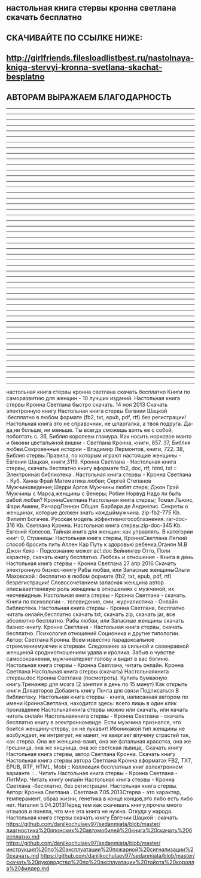 настольная книга стервы кронна светлана скачать бесплатно
--------------------------------------------------
СКАЧИВАЙТЕ ПО ССЫЛКЕ НИЖЕ:
--------------------------------------------------
http://girlfriends.filesloadlistbest.ru/nastolnaya-kniga-stervyi-kronna-svetlana-skachat-besplatno
--------------------------------------------------
АВТОРАМ ВЫРАЖАЕМ БЛАГОДАРНОСТЬ
--------------------------------------------------
--------------------------------------------------
--------------------------------------------------
--------------------------------------------------
--------------------------------------------------
--------------------------------------------------
--------------------------------------------------
--------------------------------------------------
--------------------------------------------------
--------------------------------------------------
--------------------------------------------------
--------------------------------------------------
--------------------------------------------------
--------------------------------------------------
--------------------------------------------------
--------------------------------------------------
--------------------------------------------------
--------------------------------------------------
--------------------------------------------------
--------------------------------------------------
--------------------------------------------------
--------------------------------------------------
--------------------------------------------------
--------------------------------------------------
--------------------------------------------------
--------------------------------------------------
--------------------------------------------------
--------------------------------------------------
--------------------------------------------------
--------------------------------------------------
--------------------------------------------------
--------------------------------------------------
--------------------------------------------------
--------------------------------------------------
--------------------------------------------------
--------------------------------------------------
--------------------------------------------------
--------------------------------------------------
--------------------------------------------------
--------------------------------------------------
--------------------------------------------------
--------------------------------------------------
--------------------------------------------------
--------------------------------------------------
--------------------------------------------------
--------------------------------------------------
--------------------------------------------------
--------------------------------------------------
--------------------------------------------------
--------------------------------------------------
--------------------------------------------------
настольная книга стервы кронна светлана скачать бесплатно Книги по саморазвитию для женщин - 10 лучших изданий. Настольная книга стервы  Кронна Светлана  быстро скачать. 14 ноя 2013  Скачать электронную книгу Настольная книга стервы Евгении Шацкой :бесплатно в любом формате (fb2, txt, epub, pdf, rtf) без регистрации!Настольная книга  это не справочник, не шпаргалка, а твоя подруга. Да-да,ни больше, ни меньше. Ты всегда сможешь взять ее с собой, поболтать с. 36, Библия королевы гламура. Как носить норковое манто и бикини цветапьяной вишни - Светлана Кронна, книги, 857. 37, Библия любви.Сокровенные истории - Владимир Лермонтов, книги, 722. 38, Библия стервы.Правила, по которым играют настоящие женщины - Евгения Шацкая, книги,3119. Кронна Светлана - Настольная книга стервы, скачать бесплатно книгу вформате fb2, doc, rtf, html, txt :: Электронная библиотека . Настольная книга стервы - Кронна Светлана - Куб. Ханна Фрай Математика любви; Сергей Степанов Мужчиноведение;Шерри Аргов Мужчины любят стерв; Джон Грэй Мужчины с Марса,женщины с Венеры; Робин Норвуд Надо ли быть рабой любви? КроннаСветлана Настольная книга стервы; Томал Льюис, Фари Амини, РичардЛэннон Общая. Барбара де Анджелис. Секреты о женщинах, которые должен знать каждыймужчина. zip-fb2-775 Kb. Филипп Богачев. Русская модель эффективногособлазнения. rar-doc-316 Kb. Светлана Кронна. Настольная книга стервы.zip-doc-345 Kb. Евгений Колесов. Тайная книга для женщин: как управлять. В категории книг: 0, Страницы:  Настольная книга стервы, КроннаСветлана  Легкий способ бросить пить Аллен Кар  Путь к здоровью ребенка,Оганян М.В  Джон Кехо - Подсознание может вс!.doc  Вейнингер Отто, Поли характер, скачать книгу бесплатно. Любовь и отношения - Книга в день. Настольная книга стервы - Кронна Светлана
27 апр 2016  Скачать электронную бизнес-книгу Рабы любви, или Запасные женщиныОльги Маховской : бесплатно в любом формате (fb2, txt, epub, pdf, rtf) безрегистрации! Словосочетанием запасная женщина автор описываеттеневую роль женщины в отношениях с мужчиной, их неочевидные. Настольная книга стервы - Кронна Светлана - скачать. Книги по психологии -. телевидение, сми, журналистика - Онлайн библиотека. Настольная книга стервы - Кронна Светлана, бесплатно читать онлайн,бесплатно скачать txt, скачать zip, скачать jar, все абсолютно бесплатно. Рабы любви, или Запасные женщины скачать бизнес-книгу. Кронна Светлана - Настольная книга стервы, скачать бесплатно. Психология отношений  Соционика и другие типологии. Автор: Светлана Кронна. Всем известно парадоксальное стремлениемужчин к стервам. Следование за сильной и своенравной женщиной сродниотношениям удава и кролика. Забыв о чувстве самосохранения, мужчинатеряет голову и видит в вас богиню. Настольная книга стервы - Кронна Светлана, читать онлайн. Кронна Светлана  Настольная книга стервы (скачать)  Настольнаякнига стервы.doc  Кронна Светлана (посмотреть). Купить бумажную книгу.Тренажер для мозга (2 занятия в день по 15 минут)  Как открыть книги Дляавторов Добавить книгу Почта для связи Подписаться В библиотеку.
Настольная книга стервы - книга, написанная автором по имени КроннаСветлана, находится здесь: всего лишь в один клик произвдение Настольнаякнига стервы можно или скачать, или начать читать онлайн  Настольнаякнига стервы - Кронна Светлана - скачать бесплатно книгу в электронномвиде. Если мужчина признался, что боится женщину-стерву,  он не лукавит! Ибоникакой тип женщины не возбуждает, не интригует, не манит, не ввергает впучину страстей так, как стерва. Она же  женщина-вамп, она же фатальная красотка, она же  грешница, она же  хищница, она же светская львица,. Скачать книгу Настольная книга стервы, автор Светлана Кронна. Скачать книгу Настольная книга стервы автора Светлана Кронна вформатах FB2, TXT, EPUB, RTF, HTML, Mobi :: Коллекция бесплатных книг вэлектронном варианте :: . Читать Настольная книга стервы - Кронна Светлана  - ЛитМир. Читать книгу онлайн Настольная книга стервы - Кронна Светлана -бесплатно, без регистрации. Настольная книга стервы. Автор: Кронна Светлана . Светлана  7.05.2013Стерва - это характер, темперамент, образ жизни, генетика в конце концов,это либо есть либо нет.  Наталия  5.04.2013Перед тем как скачивать книгу,прочла много отзывов и поняла, что мне эта книга не нужна. Откуда у народа. Настольная книга стервы скачать книгу Евгении Шацкой : скачать
https://github.com/danilkochulaev97/sedanmiata/blob/master/диагностика%20японских%20автомобилей%20книга%20скачать%20бесплатно.md
https://github.com/danilkochulaev97/sedanmiata/blob/master/инструкция%20по%20эксплуатации%20пожарной%20сигнализации%20скачать.md
https://github.com/danilkochulaev97/sedanmiata/blob/master/скачать%20руководство%20по%20эксплуатации%20тойота%20королла%20филдер.md